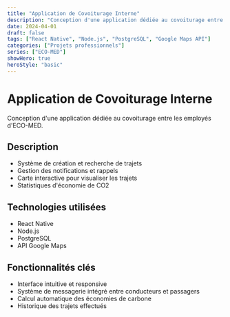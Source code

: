 ```yaml
---
title: "Application de Covoiturage Interne"
description: "Conception d'une application dédiée au covoiturage entre les employés d'ECO-MED"
date: 2024-04-01
draft: false
tags: ["React Native", "Node.js", "PostgreSQL", "Google Maps API"]
categories: ["Projets professionnels"]
series: ["ECO-MED"]
showHero: true
heroStyle: "basic"
---
```


# Application de Covoiturage Interne

Conception d'une application dédiée au covoiturage entre les employés d'ECO-MED.

## Description

- Système de création et recherche de trajets
- Gestion des notifications et rappels
- Carte interactive pour visualiser les trajets
- Statistiques d'économie de CO2

## Technologies utilisées

- React Native
- Node.js
- PostgreSQL
- API Google Maps

## Fonctionnalités clés

- Interface intuitive et responsive
- Système de messagerie intégré entre conducteurs et passagers
- Calcul automatique des économies de carbone
- Historique des trajets effectués
